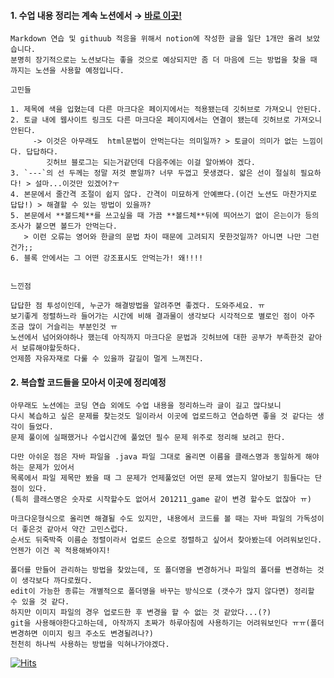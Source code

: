 #### 1. 수업 내용 정리는 계속 노션에서 → [바로 이곳!](https://zimt.tk)

```
Markdown 연습 및 githuub 적응을 위해서 notion에 작성한 글을 일단 1개만 올려 보았습니다.
분명히 장기적으로는 노션보다는 좋을 것으로 예상되지만 좀 더 마음에 드는 방법을 찾을 때 까지는 노션을 사용할 예정입니다.

고민들

1. 제목에 색을 입혔는데 다른 마크다운 페이지에서는 적용됐는데 깃허브로 가져오니 안된다.
2. 토글 내에 웹사이트 링크도 다른 마크다운 페이지에서는 연결이 됐는데 깃허브로 가져오니 안된다.
     -> 이것은 아무래도  html문법이 안먹는다는 의미일까? > 토글이 의미가 없는 느낌이다. 답답하다. 
        깃허브 블로그는 되는거같던데 다음주에는 이걸 알아봐야 겠다.
3. `---`의 선 두께는 정말 저것 뿐일까? 너무 두껍고 못생겼다. 얇은 선이 절실히 필요하다! > 설마...이것만 있겠어?ㅜ
4. 본문에서 줄간격 조절이 쉽지 않다. 간격이 미묘하게 안예쁘다.(이건 노션도 마찬가지로 답답!) > 해결할 수 있는 방법이 있을까?
5. 본문에서 **볼드체**를 쓰고싶을 때 가끔 **볼드체**뒤에 띄어쓰기 없이 은는이가 등의 조사가 붙으면 볼드가 안먹는다. 
   > 이런 오류는 영어와 한글의 문법 차이 때문에 고려되지 못한것일까? 아니면 나만 그런건가;;
6. 블록 안에서는 그 어떤 강조표시도 안먹는가! 왜!!!!


느낀점

답답한 점 투성이인데, 누군가 해결방법을 알려주면 좋겠다. 도와주세요. ㅠ
보기좋게 정렬하느라 들어가는 시간에 비해 결과물이 생각보다 시각적으로 별로인 점이 아주 조금 많이 거슬리는 부분인것 ㅠ
노션에서 넘어와야하나 했는데 아직까지 마크다운 문법과 깃허브에 대한 공부가 부족한것 같아서 보류해야할듯하다.
언제쯤 자유자재로 다룰 수 있을까 갈길이 멀게 느껴진다.
```

#### 2. 복습할 코드들을 모아서 이곳에 정리예정
```
아무래도 노션에는 코딩 연습 외에도 수업 내용을 정리하느라 글이 길고 많다보니 
다시 복습하고 싶은 문제를 찾는것도 일이라서 이곳에 업로드하고 연습하면 좋을 것 같다는 생각이 들었다.
문제 풀이에 실패했거나 수업시간에 풀었던 필수 문제 위주로 정리해 보려고 한다.

다만 아쉬운 점은 자바 파일을 .java 파일 그대로 올리면 이름을 클래스명과 동일하게 해야하는 문제가 있어서
목록에서 파일 제목만 봤을 때 그 문제가 언제풀었던 어떤 문제 였는지 알아보기 힘들다는 단점이 있다. 
(특히 클래스명은 숫자로 시작할수도 없어서 201211_game 같이 변경 할수도 없잖아 ㅠ)

마크다운형식으로 올리면 해결될 수도 있지만, 내용에서 코드를 볼 때는 자바 파일의 가독성이 더 좋은것 같아서 약간 고민스럽다.
순서도 뒤죽박죽 이름순 정렬이라서 업로드 순으로 정렬하고 싶어서 찾아봤는데 어려워보인다. 언젠가 이건 꼭 적용해봐야지!

폴더를 만들어 관리하는 방법을 찾았는데, 또 폴더명을 변경하거나 파일의 폴더를 변경하는 것이 생각보다 까다로웠다.
edit이 가능한 종류는 개별적으로 폴더명을 바꾸는 방식으로 (갯수가 많지 않다면) 정리할 수 있을 것 같다.
하지만 이미지 파일의 경우 업로드한 후 변경을 할 수 없는 것 같았다...(?)
git을 사용해야한다고하는데, 아작까지 초짜가 하루아침에 사용하기는 어려워보인다 ㅠㅠ(폴더 변경하면 이미지 링크 주소도 변경될려나?)
천천히 하나씩 사용하는 방법을 익혀나가야겠다.
```



[![Hits](https://hits.seeyoufarm.com/api/count/incr/badge.svg?url=https%3A%2F%2Fgithub.com%2Fanallrounder%2F&count_bg=%2379C83D&title_bg=%23555555&icon=&icon_color=%23E7E7E7&title=hits&edge_flat=false)](https://hits.seeyoufarm.com)
